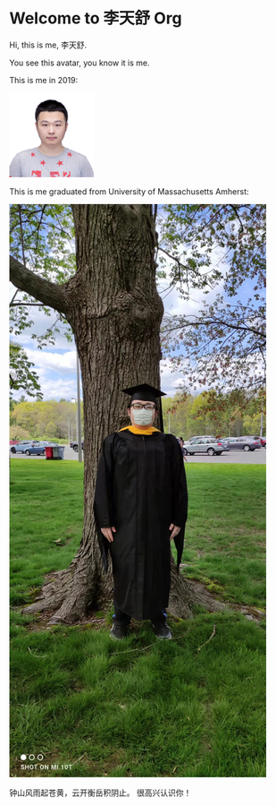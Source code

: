 # Welcome to 李天舒 Org

Hi, this is me, 李天舒.

You see this avatar, you know it is me.


This is me in 2019:

<img src="assets/9870.jpg" alt="me-before-2019" width="30%" />

This is me graduated from University of Massachusetts Amherst:

<img src="assets/graduation.jpg" alt="me-graduation" length="30%" />

钟山风雨起苍黄，云开衡岳积阴止。 很高兴认识你！
